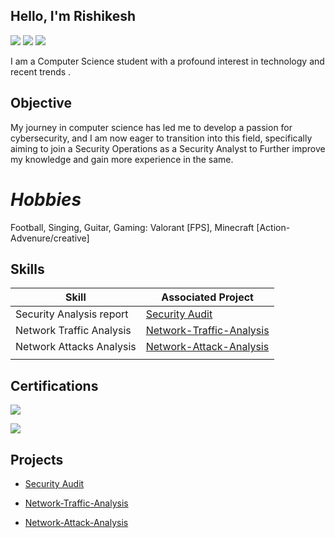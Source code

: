 ## Hello, I'm Rishikesh 
<a href="https://www.linkedin.com/in/rishikesh-pednekar-3184091b6/"><img src="https://img.shields.io/badge/-LinkedIn-0072b1?&style=for-the-badge&logo=linkedin&logoColor=white" /></a>
<a href="https://www.instagram.com/rishikesh.fr/"><img src="https://img.shields.io/badge/-Instagram-d62976?&style=for-the-badge&logo=Instagram&logoColor=white" /></a>
<a href="https://www.youtube.com/@rishikesh_pednekar"><img src="https://img.shields.io/badge/-Youtube-FF0000?&style=for-the-badge&logo=Youtube&logoColor=white" /></a>

I am a Computer Science student with a profound interest in technology and recent trends .


## **Objective**

My journey in computer science has led me to develop a passion for cybersecurity, and I am now eager to transition into this field, specifically aiming to join a Security Operations as a Security Analyst to Further improve my knowledge and gain more experience in the same.


# _Hobbies_
Football, Singing, Guitar, Gaming: Valorant [FPS], Minecraft [Action-Advenure/creative]    



## **Skills**


| Skill                                         | Associated Project         |
|-----------------------------------------------|----------------------------|
| Security Analysis report               | <a href="https://github.com/rishikesh737/SecurityAudit/tree/main">Security Audit </a>|
| Network Traffic Analysis               | <a href="https://github.com/rishikesh737/Network-Traffic-Analysis/tree/main">Network-Traffic-Analysis </a>|
| Network Attacks Analysis               | <a href="https://github.com/rishikesh737/Network-Attack-Analysis/tree/main">Network-Attack-Analysis </a> |
|                                        |                 |


## **Certifications**

<div>
  
<a href="https://coursera.org/share/5db5b9b7da505060c9be66b11a3e441e"><img src="https://img.shields.io/badge/-Google Cybersecurity Professional Certificate -#fcba03?&style=for-the-badge&logo=google&logoColor=white" /></a>
  


<a href="https://www.linkedin.com/learning/certificates/34fd1526c2b0d493ebea4ee62fa591d13cebd08a35fae8abae5fc5630fa7ecb7?trk=share_certificate"><img src="https://img.shields.io/badge/-Microsoft and LinkedIn:Career Essentials in Cybersecurity-0046b1?&style=for-the-badge&logo=linkedin&logoColor=white" /></a>











## **Projects**

- <a href="https://github.com/rishikesh737/SecurityAudit/tree/main">Security Audit </a>

- <a href="https://github.com/rishikesh737/Network-Traffic-Analysis/tree/main">Network-Traffic-Analysis </a>

- <a href="https://github.com/rishikesh737/Network-Attack-Analysis/tree/main">Network-Attack-Analysis </a>

